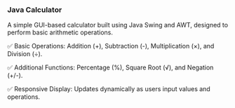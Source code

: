 ### Java Calculator 

A simple GUI-based calculator built using Java Swing and AWT, designed to perform basic arithmetic operations.

✅ Basic Operations: Addition (+), Subtraction (-), Multiplication (×), and Division (÷).

✅ Additional Functions: Percentage (%), Square Root (√), and Negation (+/-).

✅ Responsive Display: Updates dynamically as users input values and operations.